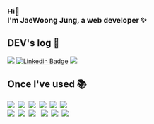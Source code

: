 

### Hi👋 <br> I'm JaeWoong Jung, a web developer ✨
  

## DEV's log 🌱
<a href="https://www.linkedin.com/in/jaewoong-jung-9714261b7/" rel="nofollow" class="">
<img src="https://img.shields.io/badge/LinkedIn-0A66C2?style=flat-square&logo=LinkedIn&logoColor=white">
</a>
<a href="https://www.linkedin.com/in/jaewoong-jung-9714261b7/" rel="nofollow"><img src="https://camo.githubusercontent.com/2fb0180f35e7559bb7f50bb06626c123af8be41d6be2561128cf3a8815a52cd8/68747470733a2f2f696d672e736869656c64732e696f2f62616467652f2d4c696e6b6564496e2d626c75653f7374796c653d666c61742d737175617265266c6f676f3d4c696e6b6564696e266c6f676f436f6c6f723d7768697465266c696e6b3d68747470733a2f2f7777772e6c696e6b6564696e2e636f6d2f696e2f2545412542312542342d2545432539442542342d3236373731363134622f" alt="Linkedin Badge" data-canonical-src="https://img.shields.io/badge/-LinkedIn-blue?style=flat-square&amp;logo=Linkedin&amp;logoColor=white&amp;link=https://www.linkedin.com/in/jaewoong-jung-9714261b7/" style="max-width: 100%;"></a>
<a href="https://jjw.oopy.io" rel="nofollow" class="">
<img src="https://img.shields.io/badge/Notion-FFFFFF?style=flat-square&logo=Notion&logoColor=black">
</a>


  
## Once I've used 📚
<img src="https://img.shields.io/badge/Java-007396?style=flat-square&logo=Java&logoColor=white"/>&nbsp;
<img src="https://img.shields.io/badge/Spring-6DB33F?style=flat-square&logo=Spring&logoColor=white"/>&nbsp;
<img src="https://img.shields.io/badge/oracle-F80000?style=flat-square&logo=oracle&logoColor=white"/>&nbsp;
<img src="https://img.shields.io/badge/postgresql-4169E1?style=flat-square&logo=postgresql&logoColor=white"/>&nbsp;
<img src="https://img.shields.io/badge/HTML5-E34F26?style=flat-square&logo=HTML5&logoColor=white"/>&nbsp; 
<img src="https://img.shields.io/badge/CSS3-1572B6?style=flat-square&logo=CSS3&logoColor=white"/>&nbsp; 
<br>
<img src="https://img.shields.io/badge/JavaScript-F7DF1E?style=flat-square&logo=JavaScript&logoColor=white"/>&nbsp;
<img src="https://img.shields.io/badge/jquery-0769AD?style=flat-square&logo=jquery&logoColor=white"/>&nbsp;
<img src="https://img.shields.io/badge/bootstrap-7952B3?style=flat-square&logo=bootstrap&logoColor=white"/> &nbsp;
<img src="https://img.shields.io/badge/github-181717?style=flat-square&logo=github&logoColor=white"/>&nbsp;
<img src="https://img.shields.io/badge/apache tomcat-F8DC75?style=flat-square&logo=apachetomcat&logoColor=white"/>&nbsp;
<a target="_blank" rel="noopener noreferrer nofollow" href="https://camo.githubusercontent.com/779add91d0354215e3bc10cbc75bf40eb84451cf2d63a197ca93f0866690bcde/68747470733a2f2f696d672e736869656c64732e696f2f62616467652f416e646f69642053747564696f2d3344444338343f7374796c653d666c61742d737175617265266c6f676f3d616e64726f69642073747564696f266c6f676f436f6c6f723d7768697465"><img src="https://camo.githubusercontent.com/779add91d0354215e3bc10cbc75bf40eb84451cf2d63a197ca93f0866690bcde/68747470733a2f2f696d672e736869656c64732e696f2f62616467652f416e646f69642053747564696f2d3344444338343f7374796c653d666c61742d737175617265266c6f676f3d616e64726f69642073747564696f266c6f676f436f6c6f723d7768697465" data-canonical-src="https://img.shields.io/badge/Andoid Studio-3DDC84?style=flat-square&amp;logo=android studio&amp;logoColor=white" style="max-width: 100%;"></a>


